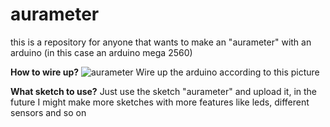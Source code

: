 # aurameter
this is a repository for anyone that wants to make an "aurameter" with an arduino (in this case an arduino mega 2560)

**How to wire up?**
![aurameter](https://github.com/user-attachments/assets/ae250aef-cbf0-409c-a78b-2061d3561e04)
Wire up the arduino according to this picture

**What sketch to use?**
Just use the sketch "aurameter" and upload it, in the future I might make more sketches with more features like leds, different sensors and so on
